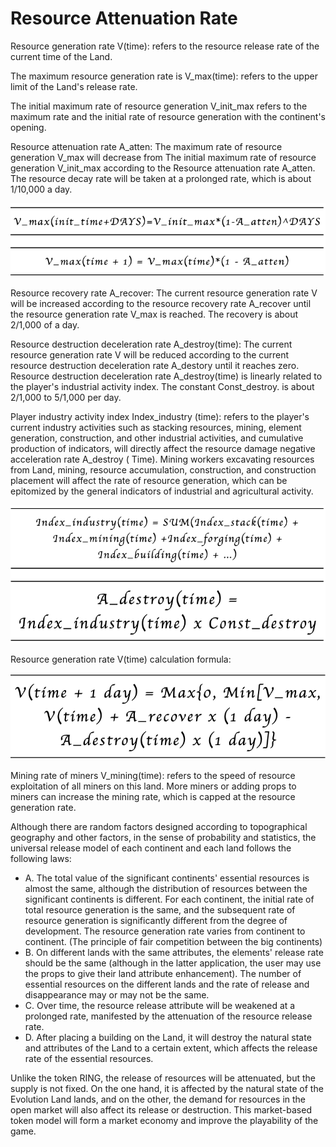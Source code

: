 # Resource Attenuation Rate

Resource generation rate V(time): refers to the resource release rate of the current time of the Land.  

The maximum resource generation rate is V_max(time): refers to the upper limit of the Land's release rate. 

The initial maximum rate of resource generation V_init_max refers to the maximum rate and the initial rate of resource generation with the continent's opening. 

Resource attenuation rate A_atten: The maximum rate of resource generation V_max will decrease from The initial maximum rate of resource generation V_init_max according to the Resource attenuation rate A_atten. The resource decay rate will be taken at a prolonged rate, which is about 1/10,000 a day.

![](../../.gitbook/assets/att1.png)

Resource recovery rate A_recover: The current resource generation rate V will be increased according to the resource recovery rate A_recover until the resource generation rate V_max is reached. The recovery is about 2/1,000 of a day.

Resource destruction deceleration rate A_destroy(time): The current resource generation rate V will be reduced according to the current resource destruction deceleration rate A_destory until it reaches zero. Resource destruction deceleration rate A_destroy(time) is linearly related to the player's industrial activity index. The constant Const_destroy. is about 2/1,000 to 5/1,000 per day.

Player industry activity index Index_industry (time): refers to the player's current industry activities such as stacking resources, mining, element generation, construction, and other industrial activities, and cumulative production of indicators, will directly affect the resource damage negative acceleration rate A_destroy ( Time). Mining workers excavating resources from Land, mining, resource accumulation, construction, and construction placement will affect the rate of resource generation, which can be epitomized by the general indicators of industrial and agricultural activity.

![](../../.gitbook/assets/att2.png)

Resource generation rate V(time) calculation formula:

![](../../.gitbook/assets/att3.png)

Mining rate of miners V_mining(time): refers to the speed of resource exploitation of all miners on this land. More miners or adding props to miners can increase the mining rate, which is capped at the resource generation rate. 

Although there are random factors designed according to topographical geography and other factors, in the sense of probability and statistics, the universal release model of each continent and each land follows the following laws:

- A. The total value of the significant continents' essential resources is almost the same, although the distribution of resources between the significant continents is different. For each continent, the initial rate of total resource generation is the same, and the subsequent rate of resource generation is significantly different from the degree of development. The resource generation rate varies from continent to continent. (The principle of fair competition between the big continents) 
- B. On different lands with the same attributes, the elements' release rate should be the same (although in the latter application, the user may use the props to give their land attribute enhancement). The number of essential resources on the different lands and the rate of release and disappearance may or may not be the same. 
- C. Over time, the resource release attribute will be weakened at a prolonged rate, manifested by the attenuation of the resource release rate. 
- D. After placing a building on the Land, it will destroy the natural state and attributes of the Land to a certain extent, which affects the release rate of the essential resources.

Unlike the token RING, the release of resources will be attenuated, but the supply is not fixed. On the one hand, it is affected by the natural state of the Evolution Land lands, and on the other, the demand for resources in the open market will also affect its release or destruction. This market-based token model will form a market economy and improve the playability of the game.